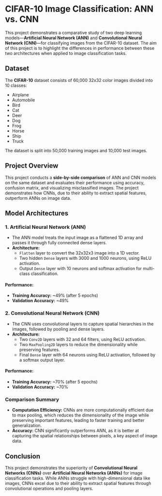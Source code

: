 # CIFAR-10 Image Classification: ANN vs. CNN

This project demonstrates a comparative study of two deep learning models—**Artificial Neural Network (ANN)** and **Convolutional Neural Network (CNN)**—for classifying images from the CIFAR-10 dataset. The aim of this project is to highlight the differences in performance between these two architectures when applied to image classification tasks.

## Dataset

The **CIFAR-10** dataset consists of 60,000 32x32 color images divided into 10 classes:
- Airplane
- Automobile
- Bird
- Cat
- Deer
- Dog
- Frog
- Horse
- Ship
- Truck

The dataset is split into 50,000 training images and 10,000 test images.

## Project Overview

This project conducts a **side-by-side comparison** of ANN and CNN models on the same dataset and evaluates their performance using accuracy, confusion matrix, and visualizing misclassified images. The project demonstrates how CNNs, due to their ability to extract spatial features, outperform ANNs on image data.

## Model Architectures

### 1. **Artificial Neural Network (ANN)**

- The ANN model treats the input image as a flattened 1D array and passes it through fully connected dense layers.
- **Architecture:**
  - `Flatten` layer to convert the 32x32x3 image into a 1D vector.
  - Two hidden `Dense` layers with 3000 and 1000 neurons, using ReLU activation.
  - Output `Dense` layer with 10 neurons and softmax activation for multi-class classification.

#### Performance:
- **Training Accuracy:** ~49% (after 5 epochs)
- **Validation Accuracy:** ~49%
  
### 2. **Convolutional Neural Network (CNN)**

- The CNN uses convolutional layers to capture spatial hierarchies in the images, followed by pooling and dense layers.
- **Architecture:**
  - Two `Conv2D` layers with 32 and 64 filters, using ReLU activation.
  - Two `MaxPooling2D` layers to reduce the dimensionality while preserving features.
  - Final `Dense` layer with 64 neurons using ReLU activation, followed by a softmax output layer.

#### Performance:
- **Training Accuracy:** ~70% (after 5 epochs)
- **Validation Accuracy:** ~70%

### Comparison Summary

- **Computation Efficiency:** CNNs are more computationally efficient due to max pooling, which reduces the dimensionality of the image while preserving important features, leading to faster training and better generalization.
- **Accuracy:** CNN significantly outperforms ANN, as it is better at capturing the spatial relationships between pixels, a key aspect of image data.
  
## Conclusion

This project demonstrates the superiority of **Convolutional Neural Networks (CNNs)** over **Artificial Neural Networks (ANNs)** for image classification tasks. While ANNs struggle with high-dimensional data like images, CNNs excel due to their ability to extract spatial features through convolutional operations and pooling layers.
